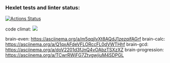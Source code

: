 ### Hexlet tests and linter status:
[![Actions Status](https://github.com/gamebir/python-project-49/workflows/hexlet-check/badge.svg)](https://github.com/gamebir/python-project-49/actions)

code climat:
    <a href="https://codeclimate.com/github/gamebir/python-project-49/maintainability"><img 
    src="https://api.codeclimate.com/v1/badges/3e4e3068f6e9e0933acf/maintainability" /></a>

brain-even:
    https://asciinema.org/a/m5qqjlvXt8AQdJ1zezqifAGrf
brain-calc:
    https://asciinema.org/a/Q1qxAFdeVFLORccFL0dVWTHhf
brain-gcd:
    https://asciinema.org/a/doV2201d3fJnQ4vOAbzTSXzXZ
brain-progression:
    https://asciinema.org/a/TCwrRWjFG7ZtvgwjiuM4SDPGL
